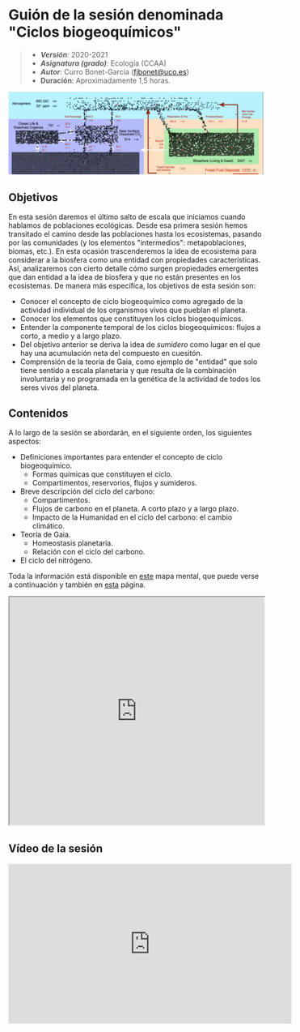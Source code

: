 # Guión de la sesión denominada "Ciclos biogeoquímicos"


> + **_Versión_**: 2020-2021
> + **_Asignatura (grado)_**: Ecología (CCAA)
> + **_Autor_**: Curro Bonet-García (fjbonet@uco.es)
> + **Duración**: Aproximadamente 1,5 horas.

![portada](https://github.com/aprendiendo-cosas/Te_ciclos_biogeo_ecologia_ccaa/raw/2020-2021/imagenes/portada.png)



## Objetivos 

En esta sesión daremos el último salto de escala que iniciamos cuando hablamos de poblaciones ecológicas. Desde esa primera sesión hemos transitado el camino desde las poblaciones hasta los ecosistemas, pasando por las comunidades (y los elementos "intermedios": metapoblaciones, biomas, etc.). En esta ocasión trascenderemos la idea de ecosistema para considerar a la biosfera como una entidad con propiedades características. Así, analizaremos con cierto detalle cómo surgen propiedades emergentes que dan entidad a la idea de biosfera y que no están presentes en los ecosistemas. De manera más específica, los objetivos de esta sesión son:

+ Conocer el concepto de ciclo biogeoquímico como agregado de la actividad individual de los organismos vivos que pueblan el planeta.
+ Conocer los elementos que constituyen los ciclos biogeoquímicos.
+ Entender la componente temporal de los ciclos biogeoquímicos: flujos a corto, a medio y a largo plazo. 
+ Del objetivo anterior se deriva la idea de *sumidero* como lugar en el que hay una acumulación neta del compuesto en cuesitón.
+ Comprensión de la teoría de Gaia, como ejemplo de "entidad" que solo tiene sentido a escala planetaria y que resulta de la combinación involuntaria y no programada en la genética de la actividad de todos los seres vivos del planeta.



 ## Contenidos
A lo largo de la sesión se abordarán, en el siguiente orden, los siguientes aspectos:

+ Definiciones importantes para entender el concepto de ciclo biogeoquímico.
  + Formas químicas que constituyen el ciclo.
  + Compartimentos, reservorios, flujos y sumideros.
+ Breve descripción del ciclo del carbono:
  + Compartimentos.
  + Flujos de carbono en el planeta. A corto plazo y a largo plazo.
  + Impacto de la Humanidad en el ciclo del carbono: el cambio climático.
+ Teoría de Gaia. 
  + Homeostasis planetaria.
  + Relación con el ciclo del carbono.
+ El ciclo del nitrógeno.



Toda la información está disponible en [este](https://github.com/aprendiendo-cosas/Te_ciclos_biogeo_ecologia_ccaa/raw/2020-2021/presentacion/ciclos_biogeo.xmind) mapa mental, que puede verse a continuación y también en [esta](https://rawcdn.githack.com/aprendiendo-cosas/Te_ciclos_biogeo_ecologia_ccaa/2020-2021/presentacion/ciclos_biogeo.html) página. 



<iframe
  src="https://rawcdn.githack.com/aprendiendo-cosas/Te_ciclos_biogeo_ecologia_ccaa/2020-2021/presentacion/ciclos_biogeo.html"
  style="width:100%; height:450px;"
></iframe>


## Vídeo de la sesión


<iframe width="560" height="315" src="https://www.youtube.com/embed/MvAmqxSmOhA" title="YouTube video player" frameborder="0" allow="accelerometer; autoplay; clipboard-write; encrypted-media; gyroscope; picture-in-picture" allowfullscreen></iframe>
